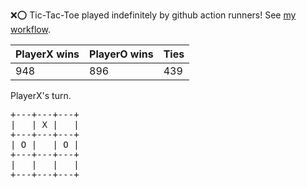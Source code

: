 :x::o: Tic-Tac-Toe played indefinitely by github action runners! See [my workflow](.github/workflows/play.yaml).

|PlayerX wins|PlayerO wins|Ties|
|-|-|-|
|948|896|439|

PlayerX's turn.

<pre>
+---+---+---+
|   | X |   |
+---+---+---+
| O |   | O |
+---+---+---+
|   |   |   |
+---+---+---+
</pre>